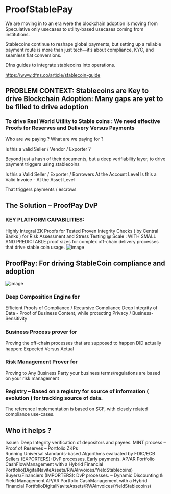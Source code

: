 # ProofStablePay

We are moving in to an era were the blockchain adoption is moving from Speculative only usecases to utility-based usecases coming from institutions.

Stablecoins continue to reshape global payments, but setting up a reliable payment route is more than just tech—it’s about compliance, KYC, and seamless fiat conversions. 

Dfns guides to integrate stablecoins into operations.

https://www.dfns.co/article/stablecoin-guide

## PROBLEM CONTEXT: Stablecoins are Key to drive Blockchain Adoption: Many gaps are yet to be filled to drive adoption


### To drive Real World Utility to Stable coins : We need effective Proofs for Reserves and Delivery Versus Payments


Who are we paying ? What are we paying for ?

Is this a valid  Seller / Vendor / Exporter ?

Beyond just a hash of their documents, but a deep verifiability layer, to drive payment triggers using stablecoins

Is this a Valid Seller / Exporter / Borrowers
At the Account Level
	Is this a Valid Invoice  - At the Asset Level

That triggers payments / escrows 


## The  Solution – ProofPay DvP

### KEY PLATFORM CAPABILITIES:

Highly Integral ZK Proofs for Tested Proven Integrity Checks ( by Central Banks ) for Risk Assessment and Stress Testing @ Scale : WITH  SMALL AND PREDICTABLE proof sizes for complex off-chain delivery processes that drive stable coin usage.
![image](https://github.com/user-attachments/assets/1a27671c-29ee-4ac4-b420-aee8198ce298)

## ProofPay: For driving StableCoin compliance and adoption
![image](https://github.com/user-attachments/assets/e027330f-f7b4-42d4-9855-a4e3647e3d9e)


### Deep Composition Engine for
Efficient Proofs of Compliance / Recursive Compliance
Deep Integrity of Data - Proof of Business Content, while protecting Privacy / Business-Sensitivity

### Business Process prover for
Proving the off-chain processes that are supposed to happen DID actually happen: Expected Versus Actual

### Risk Management Prover for
Proving to Any Business Party your business terms/regulations are based on your risk management

### Registry – Based on a registry for source of information ( evolution ) for tracking source of data.

The reference Implementation is based on SCF, with closely related compliance use-cases.
## Who it helps ?

Issuer: Deep Integrity verification of depositors and payees.
	        	MINT process – Proof of Reserves – Portfolio ZKPs  
			    Running Universal standards-based Algorithms evaluated by FDIC/ECB
Sellers (EXPORTERS):  DvP processes. Early payments. 
			AP/AR Portfolio CashFlowManagement with a Hybrid Financial Portfolio(DigitalNaviteAssets/RWAInvoices/YieldStablecoins)
Buyers/Financiers (IMPORTERS): DvP processes. – Dynamic Discounting & Yield Management
			AP/AR Portfolio CashManagement with a Hybrid Financial PortfolioDigitalNaviteAssets/RWAInvoices/YieldStablecoins)



